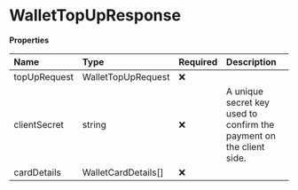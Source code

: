 # WalletTopUpResponse

**Properties**

| Name         | Type                | Required | Description                                                         |
| :----------- | :------------------ | :------- | :------------------------------------------------------------------ |
| topUpRequest | WalletTopUpRequest  | ❌       |                                                                     |
| clientSecret | string              | ❌       | A unique secret key used to confirm the payment on the client side. |
| cardDetails  | WalletCardDetails[] | ❌       |                                                                     |

<!-- This file was generated by liblab | https://liblab.com/ -->

